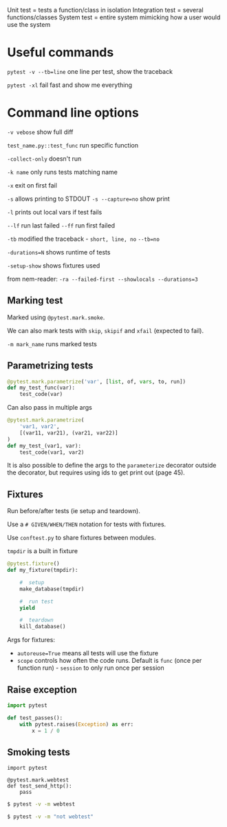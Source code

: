 Unit test = tests a function/class in isolation
Integration test = several functions/classes
System test = entire system mimicking how a user would use the system

# Useful commands

`pytest -v --tb=line` one line per test, show the traceback

`pytest -xl` fail fast and show me everything

# Command line options

`-v vebose`  show full diff

`test_name.py::test_func` run specific function

`-collect-only` doesn't run

`-k name` only runs tests matching name

`-x` exit on first fail

`-s` allows printing to STDOUT
`-s --capture=no` show print

`-l` prints out local vars if test fails

`--lf` run last failed
`--ff` run first failed

`-tb` modified the traceback - `short, line, no`
`--tb=no`

`-durations=N` shows runtime of tests

`-setup-show` shows fixtures used

from nem-reader:
`-ra --failed-first --showlocals --durations=3`

## Marking test

Marked using `@pytest.mark.smoke`.

We can also mark tests with `skip`, `skipif` and `xfail` (expected to fail).

`-m mark_name` runs marked tests 

## Parametrizing tests

```python
@pytest.mark.parametrize('var', [list, of, vars, to, run])
def my_test_func(var):
    test_code(var)
```

Can also pass in multiple args
```python
@pytest.mark.parametrize(
    'var1, var2',
    [(var11, var21), (var21, var22)]
)
def my_test_(var1, var):
    test_code(var1, var2)
```

It is also possible to define the args to the `parameterize` decorator outside the decorator, but requires using ids to get print out (page 45).

## Fixtures

Run before/after tests (ie setup and teardown).

Use a `# GIVEN/WHEN/THEN` notation for tests with fixtures.

Use `conftest.py` to share fixtures between modules.

`tmpdir` is a built in fixture

```python
@pytest.fixture()
def my_fixture(tmpdir):

    #  setup
    make_database(tmpdir)

    #  run test
    yield

    #  teardown
    kill_database()
```

Args for fixtures:
- `autoreuse=True` means all tests will use the fixture
- `scope` controls how often the code runs.  Default is `func` (once per function run) - `session` to only run once per session


## Raise exception

```python
import pytest

def test_passes():
    with pytest.raises(Exception) as err:
        x = 1 / 0
```


## Smoking tests
```
import pytest

@pytest.mark.webtest
def test_send_http():
    pass 
```

```bash
$ pytest -v -m webtest

$ pytest -v -m "not webtest"
```
